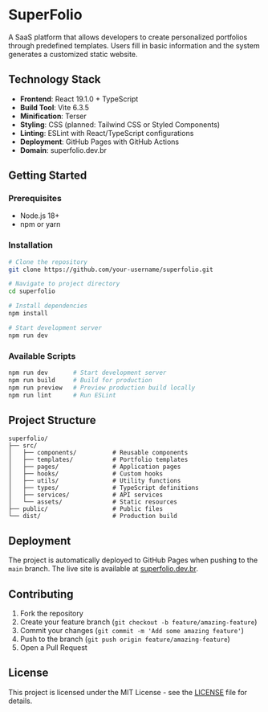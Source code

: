 # SuperFolio

A SaaS platform that allows developers to create personalized portfolios through predefined templates. Users fill in basic information and the system generates a customized static website.

## Technology Stack

- **Frontend**: React 19.1.0 + TypeScript
- **Build Tool**: Vite 6.3.5
- **Minification**: Terser
- **Styling**: CSS (planned: Tailwind CSS or Styled Components)
- **Linting**: ESLint with React/TypeScript configurations
- **Deployment**: GitHub Pages with GitHub Actions
- **Domain**: superfolio.dev.br

## Getting Started

### Prerequisites

- Node.js 18+
- npm or yarn

### Installation

```bash
# Clone the repository
git clone https://github.com/your-username/superfolio.git

# Navigate to project directory
cd superfolio

# Install dependencies
npm install

# Start development server
npm run dev
```

### Available Scripts

```bash
npm run dev       # Start development server
npm run build     # Build for production
npm run preview   # Preview production build locally
npm run lint      # Run ESLint
```

## Project Structure

```
superfolio/
├── src/
│   ├── components/          # Reusable components
│   ├── templates/           # Portfolio templates
│   ├── pages/               # Application pages
│   ├── hooks/               # Custom hooks
│   ├── utils/               # Utility functions
│   ├── types/               # TypeScript definitions
│   ├── services/            # API services
│   └── assets/              # Static resources
├── public/                  # Public files
└── dist/                    # Production build
```

## Deployment

The project is automatically deployed to GitHub Pages when pushing to the `main` branch. The live site is available at [superfolio.dev.br](https://superfolio.dev.br).

## Contributing

1. Fork the repository
2. Create your feature branch (`git checkout -b feature/amazing-feature`)
3. Commit your changes (`git commit -m 'Add some amazing feature'`)
4. Push to the branch (`git push origin feature/amazing-feature`)
5. Open a Pull Request

## License

This project is licensed under the MIT License - see the [LICENSE](LICENSE) file for details.
